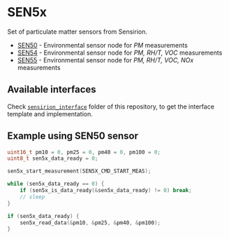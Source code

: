 # SEN5x

Set of particulate matter sensors from Sensirion.

* [SEN50](https://sensirion.com/products/catalog/SEN50) - Environmental sensor node for _PM_ measurements
* [SEN54](https://sensirion.com/products/catalog/SEN54) - Environmental sensor node for _PM, RH/T, VOC_ measurements
* [SEN55](https://sensirion.com/products/catalog/SEN55) - Environmental sensor node for _PM, RH/T, VOC, NOx_ measurements

## Available interfaces

Check [`sensirion_interface`](../sensirion_interface/) folder of this repository, to get the interface template and implementation.

## Example using SEN50 sensor

```c
uint16_t pm10 = 0, pm25 = 0, pm40 = 0, pm100 = 0;
uint8_t sen5x_data_ready = 0;

sen5x_start_measurement(SEN5X_CMD_START_MEAS);

while (sen5x_data_ready == 0) {
    if (sen5x_is_data_ready(&sen5x_data_ready) != 0) break;
    // sleep
}

if (sen5x_data_ready) {
    sen5x_read_data(&pm10, &pm25, &pm40, &pm100);
}
```
